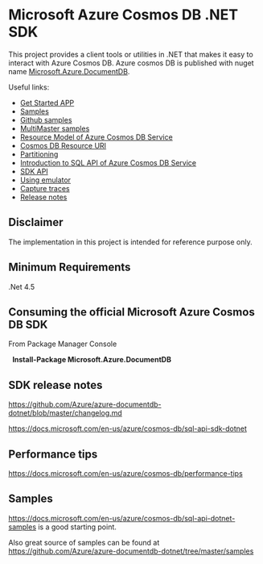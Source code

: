 # Microsoft Azure Cosmos DB .NET SDK
This project provides a client tools or utilities in .NET that makes it easy to interact with Azure Cosmos DB. Azure cosmos DB is published with nuget name [Microsoft.Azure.DocumentDB](https://www.nuget.org/packages/Microsoft.Azure.DocumentDB/). 

Useful links:
- [Get Started APP](https://docs.microsoft.com/en-us/azure/cosmos-db/sql-api-get-started)
- [Samples](https://docs.microsoft.com/en-us/azure/cosmos-db/sql-api-dotnet-samples)
- [Github samples](https://github.com/Azure/azure-documentdb-dotnet/tree/master/samples)
- [MultiMaster samples](https://github.com/markjbrown/azure-cosmosdb-dotnet/tree/master/samples/MultiMaster)
- [Resource Model of Azure Cosmos DB Service]( https://docs.microsoft.com/en-us/azure/cosmos-db/sql-api-resources)
- [Cosmos DB Resource URI](https://docs.microsoft.com/en-us/rest/api/documentdb/documentdb-resource-uri-syntax-for-rest)
- [Partitioning](https://docs.microsoft.com/en-us/azure/cosmos-db/partition-data)
- [Introduction to SQL API of Azure Cosmos DB Service](https://docs.microsoft.com/en-us/azure/cosmos-db/sql-api-sql-query)
- [SDK API](https://docs.microsoft.com/en-us/dotnet/api/overview/azure/cosmosdb?view=azure-dotnet)
- [Using emulator](https://github.com/Azure/azure-documentdb-dotnet/blob/master/docs/documentdb-nosql-local-emulator.md)
- [Capture traces](https://github.com/Azure/azure-documentdb-dotnet/blob/master/docs/documentdb-sdk_capture_etl.md)
- [Release notes](https://github.com/Azure/azure-documentdb-dotnet/blob/master/changelog.md)


## Disclaimer
The implementation in this project is intended for reference purpose only.


## Minimum Requirements
.Net 4.5


## Consuming the official Microsoft Azure Cosmos DB SDK
From Package Manager Console

    **Install-Package Microsoft.Azure.DocumentDB**
   
## SDK release notes
https://github.com/Azure/azure-documentdb-dotnet/blob/master/changelog.md 

https://docs.microsoft.com/en-us/azure/cosmos-db/sql-api-sdk-dotnet

## Performance tips
https://docs.microsoft.com/en-us/azure/cosmos-db/performance-tips


## Samples
https://docs.microsoft.com/en-us/azure/cosmos-db/sql-api-dotnet-samples is a good starting point.

Also great source of samples can be found at https://github.com/Azure/azure-documentdb-dotnet/tree/master/samples
